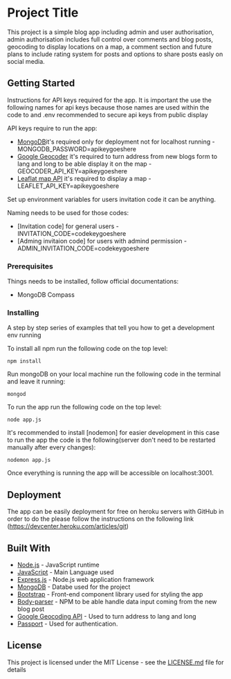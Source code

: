 # Project Title

This project is a simple blog app including admin and user authorisation, admin authorisation includes full control over comments and blog posts, geocoding to display locations on a map, a comment section and future plans to include rating system for posts and options to share posts easly on social media.

## Getting Started

Instructions for API keys required for the app. It is important the use the following names for api keys because those names are used within the code to and .env recommended to secure api keys from public display

API keys require to run the app:

* [MongoDB](https://cloud.mongodb.com/)it's required only for deployment not for localhost running - MONGODB_PASSWORD=apikeygoeshere
* [Google Geocoder](https://console.cloud.google.com/) it's required to turn address from new blogs form to lang and long to be able display it on the map - GEOCODER_API_KEY=apikeygoeshere
* [Leaflat map API](https://leafletjs.com/) it's required to display a map - LEAFLET_API_KEY=apikeygoeshere

Set up environment variables for users invitation code it can be anything.

Naming needs to be used for those codes:

* [Invitation code] for general users - INVITATION_CODE=codekeygoeshere
* [Adming invitaion code] for users with admind permission - ADMIN_INVITATION_CODE=codekeygoeshere

### Prerequisites

Things needs to be installed, follow official documentations:

* MongoDB Compass

### Installing

A step by step series of examples that tell you how to get a development env running

To install all npm run the following code on the top level:

```
npm install
```

Run mongoDB on your local machine run the following code in the terminal and leave it running:

```
mongod
```

To run the app run the following code on the top level:

```
node app.js
```

It's recommended to install [nodemon] for easier development in this case to run the app the code is the following(server don't need to be restarted manually after every changes):

```
nodemon app.js
```


Once everything is running the app will be accessible on localhost:3001.

## Deployment

The app can be easily deployment for free on heroku servers with GitHub in order to do the please follow the instructions on the following link (https://devcenter.heroku.com/articles/git)

## Built With

* [Node.js](https://nodejs.org/en/) - JavaScript runtime
* [JavaScript](https://www.javascript.com/) - Main Language used
* [Express.js](https://expressjs.com/) - Node.js web application framework
* [MongoDB](https://www.mongodb.com/) - Databe used for the project
* [Bootstrap](https://getbootstrap.com/) - Front-end component library used for styling the app
* [Body-parser](https://www.npmjs.com/package/body-parser) - NPM to be able handle data input coming from the new blog post
* [Google Geocoding API](https://console.cloud.google.com/) - Used to turn address to lang and long
* [Passport](https://www.npmjs.com/package/passport) - Used for authentication.

## License

This project is licensed under the MIT License - see the [LICENSE.md](LICENSE.md) file for details
